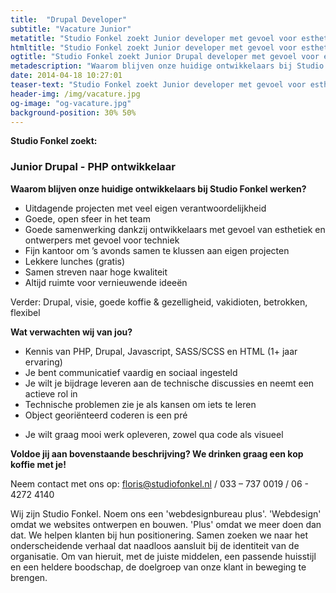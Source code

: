 ```yaml
---
title:  "Drupal Developer"
subtitle: "Vacature Junior"
metatitle: "Studio Fonkel zoekt Junior developer met gevoel voor esthetiek"
htmltitle: "Studio Fonkel zoekt Junior developer met gevoel voor esthetiek"
ogtitle: "Studio Fonkel zoekt Junior Drupal developer met gevoel voor esthetiek"
metadescription: "Waarom blijven onze huidige ontwikkelaars bij Studio Fonkel werken? En waarom zou jij bij ons moeten solliciteren?"
date: 2014-04-18 10:27:01
teaser-text: "Studio Fonkel zoekt Junior developer met gevoel voor esthetiek"
header-img: /img/vacature.jpg
og-image: "og-vacature.jpg"
background-position: 30% 50%
---
```

__Studio Fonkel zoekt:__

### Junior Drupal - PHP ontwikkelaar

__Waarom blijven onze huidige ontwikkelaars bij Studio Fonkel werken?__

* Uitdagende projecten met veel eigen verantwoordelijkheid
* Goede, open sfeer in het team
* Goede samenwerking dankzij ontwikkelaars met gevoel van esthetiek en ontwerpers met gevoel voor techniek
* Fijn kantoor om ’s avonds samen te klussen aan eigen projecten
* Lekkere lunches (gratis)
* Samen streven naar hoge kwaliteit
* Altijd ruimte voor vernieuwende ideeën

Verder: Drupal, visie, goede koffie & gezelligheid, vakidioten, betrokken, flexibel

__Wat verwachten wij van jou?__

- Kennis van PHP, Drupal, Javascript, SASS/SCSS en HTML (1+ jaar ervaring)
- Je bent communicatief vaardig en sociaal ingesteld
- Je wilt je bijdrage leveren aan de technische discussies en neemt een actieve rol in
- Technische problemen zie je als kansen om iets te leren
- Object georiënteerd coderen is een pré
* Je wilt graag mooi werk opleveren, zowel qua code als visueel


__Voldoe jij aan bovenstaande beschrijving? We drinken graag een kop koffie met je!__

Neem contact met ons op: floris@studiofonkel.nl / 033 – 737 0019 / 06 - 4272 4140

Wij zijn Studio Fonkel. Noem ons een 'webdesignbureau plus'. 'Webdesign' omdat we websites ontwerpen en bouwen. 'Plus' omdat we meer doen dan dat. We helpen klanten bij hun positionering. Samen zoeken we naar het onderscheidende verhaal dat naadloos aansluit bij de identiteit van de organisatie. Om van hieruit, met de juiste middelen, een passende huisstijl en een heldere boodschap, de doelgroep van onze klant in beweging te brengen.
